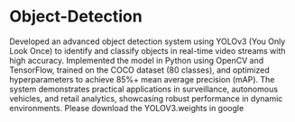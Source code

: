 # Object-Detection
Developed an advanced object detection system using YOLOv3 (You Only Look Once) to identify and classify objects in real-time video streams with high accuracy. 
Implemented the model in Python using OpenCV and TensorFlow, trained on the COCO dataset (80 classes), and optimized hyperparameters to achieve 85%+ mean average precision (mAP).
The system demonstrates practical applications in surveillance, autonomous vehicles, and retail analytics, showcasing robust performance in dynamic environments.
Please download the YOLOV3.weights in google
